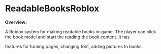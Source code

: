 # ReadableBooksRoblox
**Overview:**

A Roblox system for making readable books in-game. The player can click the book model and start the reading the book content. It has 

features for turning pages, changing font, adding pictures to books.
